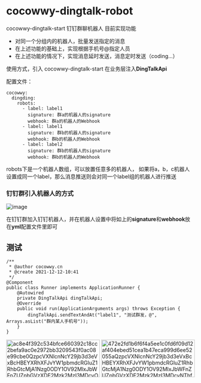 # cocowwy-dingtalk-robot
cocowwy-dingtalk-start
钉钉群聊机器人
目前实现功能
  - 对同一个分组内的机器人，批量发送指定的消息
  - 在上述功能的基础上，实现根据手机号@指定人员
  - 在上述功能的情况下，实现消息延时发送，消息定时发送（coding...）
 
 使用方式，引入 cocowwy-dingtalk-start 
 在业务层注入**DingTalkApi**

配置文件：

```
cocowwy:
  dingding:
    robots:
      - label: label1
        signature: 群a的机器人的signature
        webhook: 群a的机器人的Webhook
      - label: label1
        signature: 群b的机器人的signature
        webhook: 群b的机器人的Webhook
      - label: label2
        signature: 群b的机器人的signature
        webhook: 群b的机器人的Webhook
```
robots下是一个机器人数组，可以放置任意多的机器人，
如果将a，b，c机器人设置成同一个label，那么消息推送则会对同一个label组的机器人进行推送

### 钉钉群引入机器人的方式
![image](https://user-images.githubusercontent.com/63331147/146314959-2fb47b45-1e85-4d7e-a2f9-ac1824969ae0.png)

在钉钉群加入钉钉机器人，并在机器人设置中将如上的**signature**和**webhook**放在**yml**配置文件里即可


## 测试
```
/**
 * @author cocowwy.cn
 * @create 2021-12-12-10:41
 */
@Component
public class Runner implements ApplicationRunner {
    @Autowired
    private DingTalkApi dingTalkApi;
    @Override
    public void run(ApplicationArguments args) throws Exception {
        dingTalkApi.sendTextAndAt("label1", "测试群发，@", Arrays.asList("群内某人手机号"));
    }
}
```
<img width="250" alt="ac8e4f392c534bfce660392c18cc2befa9ac0e2972bb3209543f0ac08e99cbe0QzpcVXNlcnNcY29jb3d3eVxBcHBEYXRhXFJvYW1pbmdcRGluZ1RhbGtcMjA1Nzg0ODY1OV92MlxJbWFnZUZpbGVzXDE2Mzk2MzI3MDcyODdfREU4NTZEQ0QtMUI1NC00MDFmLTgwNjYtOEY1REUwNjc1OEUxLnBuZw==" src="https://user-images.githubusercontent.com/63331147/146315825-4145b52a-2ff7-4bf2-88d2-1e4b650c9ef8.png" height="100">

<img width="250" alt="472e2fd1b6f6f4a5ee1c0fd6f09d12af404ebed51cea1b47eca999d6ee52055aQzpcVXNlcnNcY29jb3d3eVxBcHBEYXRhXFJvYW1pbmdcRGluZ1RhbGtcMjA1Nzg0ODY1OV92MlxJbWFnZUZpbGVzXDE2Mzk2MzI3MDcyNThfNTg4NzBCMkMtRTNDQy00NWU2LUE1MUQtMDBERDAyNTA1N0Q4LnBuZw==" src="https://user-images.githubusercontent.com/63331147/146315826-2cb0d8ed-8dc0-4f37-bd8e-8fb18cf5b776.png" height="100">

